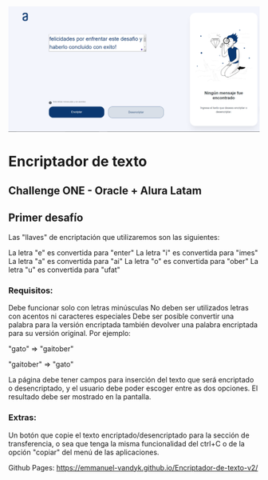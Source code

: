 ![Encriptador de texto](image.png)

<h1>Encriptador de texto</h1>
<h2>Challenge ONE - Oracle + Alura Latam</h2>
<h2>Primer desafío</h2>
Las "llaves" de encriptación que utilizaremos son las siguientes:

La letra "e" es convertida para "enter"
La letra "i" es convertida para "imes"
La letra "a" es convertida para "ai"
La letra "o" es convertida para "ober"
La letra "u" es convertida para "ufat"
<h3>Requisitos:</h3>
Debe funcionar solo con letras minúsculas
No deben ser utilizados letras con acentos ni caracteres especiales
Debe ser posible convertir una palabra para la versión encriptada también devolver una palabra encriptada para su versión original.
Por ejemplo:

"gato" => "gaitober"

"gaitober" => "gato"

La página debe tener campos para inserción del texto que será encriptado o desencriptado, y el usuario debe poder escoger entre as dos opciones. El resultado debe ser mostrado en la pantalla.

<h3>Extras:</h3>
Un botón que copie el texto encriptado/desencriptado para la sección de transferencia, o sea que tenga la misma funcionalidad del ctrl+C o de la opción "copiar" del menú de las aplicaciones.

Github Pages: https://emmanuel-vandyk.github.io/Encriptador-de-texto-v2/
